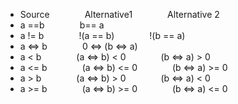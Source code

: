 + Source&emsp;&emsp;&emsp;&emsp;Alternative1&emsp;&emsp;&emsp;&emsp;Alternative 2
+ a ==b&emsp;&emsp;&emsp;&emsp;b== a	 
+ a != b&emsp;&emsp;&emsp;&emsp;!(a == b)&emsp;&emsp;&emsp;&emsp;!(b == a)
+ a <=> b&emsp;&emsp;&emsp;&emsp;0 <=> (b <=> a)	 
+ a < b&emsp;&emsp;&emsp;&emsp;(a <=> b) < 0&emsp;&emsp;&emsp;&emsp;(b <=> a) > 0
+ a <= b&emsp;&emsp;&emsp;&emsp;(a <=> b) <= 0&emsp;&emsp;&emsp;&emsp;(b <=> a) >= 0
+ a > b&emsp;&emsp;&emsp;&emsp;(a <=> b) > 0&emsp;&emsp;&emsp;&emsp;(b <=> a) < 0
+ a >= b&emsp;&emsp;&emsp;&emsp;(a <=> b) >= 0&emsp;&emsp;&emsp;&emsp;(b <=> a) <= 0
